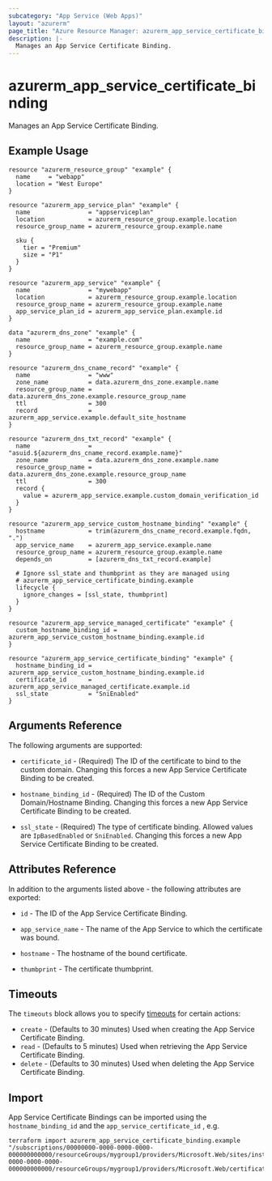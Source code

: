 ```yaml
---
subcategory: "App Service (Web Apps)"
layout: "azurerm"
page_title: "Azure Resource Manager: azurerm_app_service_certificate_binding"
description: |-
  Manages an App Service Certificate Binding.
---
```


# azurerm_app_service_certificate_binding

Manages an App Service Certificate Binding.

## Example Usage

```hcl
resource "azurerm_resource_group" "example" {
  name     = "webapp"
  location = "West Europe"
}

resource "azurerm_app_service_plan" "example" {
  name                = "appserviceplan"
  location            = azurerm_resource_group.example.location
  resource_group_name = azurerm_resource_group.example.name

  sku {
    tier = "Premium"
    size = "P1"
  }
}

resource "azurerm_app_service" "example" {
  name                = "mywebapp"
  location            = azurerm_resource_group.example.location
  resource_group_name = azurerm_resource_group.example.name
  app_service_plan_id = azurerm_app_service_plan.example.id
}

data "azurerm_dns_zone" "example" {
  name                = "example.com"
  resource_group_name = azurerm_resource_group.example.name
}

resource "azurerm_dns_cname_record" "example" {
  name                = "www"
  zone_name           = data.azurerm_dns_zone.example.name
  resource_group_name = data.azurerm_dns_zone.example.resource_group_name
  ttl                 = 300
  record              = azurerm_app_service.example.default_site_hostname
}

resource "azurerm_dns_txt_record" "example" {
  name                = "asuid.${azurerm_dns_cname_record.example.name}"
  zone_name           = data.azurerm_dns_zone.example.name
  resource_group_name = data.azurerm_dns_zone.example.resource_group_name
  ttl                 = 300
  record {
    value = azurerm_app_service.example.custom_domain_verification_id
  }
}

resource "azurerm_app_service_custom_hostname_binding" "example" {
  hostname            = trim(azurerm_dns_cname_record.example.fqdn, ".")
  app_service_name    = azurerm_app_service.example.name
  resource_group_name = azurerm_resource_group.example.name
  depends_on          = [azurerm_dns_txt_record.example]

  # Ignore ssl_state and thumbprint as they are managed using
  # azurerm_app_service_certificate_binding.example
  lifecycle {
    ignore_changes = [ssl_state, thumbprint]
  }
}

resource "azurerm_app_service_managed_certificate" "example" {
  custom_hostname_binding_id = azurerm_app_service_custom_hostname_binding.example.id
}

resource "azurerm_app_service_certificate_binding" "example" {
  hostname_binding_id = azurerm_app_service_custom_hostname_binding.example.id
  certificate_id      = azurerm_app_service_managed_certificate.example.id
  ssl_state           = "SniEnabled"
}
```

## Arguments Reference

The following arguments are supported:

* `certificate_id` - (Required) The ID of the certificate to bind to the custom domain. Changing this forces a new App Service Certificate Binding to be created.

* `hostname_binding_id` - (Required) The ID of the Custom Domain/Hostname Binding. Changing this forces a new App Service Certificate Binding to be created.

* `ssl_state` - (Required) The type of certificate binding. Allowed values are `IpBasedEnabled` or `SniEnabled`. Changing this forces a new App Service Certificate Binding to be created.

## Attributes Reference

In addition to the arguments listed above - the following attributes are exported:

* `id` - The ID of the App Service Certificate Binding.

* `app_service_name` - The name of the App Service to which the certificate was bound.

* `hostname` - The hostname of the bound certificate.

* `thumbprint` - The certificate thumbprint.

## Timeouts

The `timeouts` block allows you to specify [timeouts](https://developer.hashicorp.com/terraform/language/resources/configure#define-operation-timeouts) for certain actions:

* `create` - (Defaults to 30 minutes) Used when creating the App Service Certificate Binding.
* `read` - (Defaults to 5 minutes) Used when retrieving the App Service Certificate Binding.
* `delete` - (Defaults to 30 minutes) Used when deleting the App Service Certificate Binding.

## Import

App Service Certificate Bindings can be imported using the `hostname_binding_id` and the `app_service_certificate_id` , e.g.

```shell
terraform import azurerm_app_service_certificate_binding.example "/subscriptions/00000000-0000-0000-0000-000000000000/resourceGroups/mygroup1/providers/Microsoft.Web/sites/instance1/hostNameBindings/mywebsite.com|/subscriptions/00000000-0000-0000-0000-000000000000/resourceGroups/mygroup1/providers/Microsoft.Web/certificates/mywebsite.com"
```
